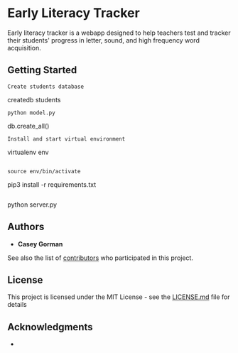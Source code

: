 # Early Literacy Tracker

Early literacy tracker is a webapp designed to help teachers test and tracker their students' progress in letter, sound, and high frequency word acquisition.

## Getting Started

```
Create students database

```
createdb students
```
python model.py 
```
db.create_all()

```
Install and start virtual environment

```
virtualenv env
```

source env/bin/activate

```
pip3 install -r requirements.txt
```
```
python server.py



## Authors

* **Casey Gorman**

See also the list of [contributors](https://github.com/your/project/contributors) who participated in this project.

## License

This project is licensed under the MIT License - see the [LICENSE.md](LICENSE.md) file for details

## Acknowledgments

* 

